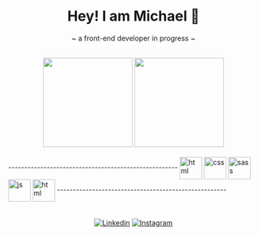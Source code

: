 <div align="center"><h1 color="4a9f8b">Hey! I am Michael 👋</h1>
  <p>~ a front-end developer in progress ~</p></div><br>


<div align="center">
  <img height="180em" src="https://github-readme-stats.vercel.app/api?username=Michl95&theme=dark&include_all_commits-        true&show_icons=true&bg_color=35,201c5d,000000&title_color=4a9f8b&text_color=4a9f8b&custom_title=My Github Stats">
  <img height="180em" src="https://github-readme-stats.vercel.app/api/top-langs/?username=Michl95&theme=dark&langs_count=10&layout=compact&bg_color=,000000,201c5d&title_color=4a9f8b&text_color=4a9f8b">
</div>
  
<div style="display: inline-block"><br>
  -----------------------------------------------------
  <img align="center" alt="html" src="https://cdn.jsdelivr.net/gh/devicons/devicon/icons/html5/html5-original.svg" width="45">
  <img align="center" alt="css" src="https://cdn.jsdelivr.net/gh/devicons/devicon/icons/css3/css3-original.svg" width="45">
  <img align="center" alt="sass" src="https://cdn.jsdelivr.net/gh/devicons/devicon/icons/sass/sass-original.svg" width="45">
  <img align="center" alt="js" src="https://cdn.jsdelivr.net/gh/devicons/devicon/icons/javascript/javascript-plain.svg" width="45">
  <img align="center" alt="html" src="https://cdn.jsdelivr.net/gh/devicons/devicon/icons/angularjs/angularjs-original.svg" width="45">
  -----------------------------------------------------
</div>
  
  <div align="center"><br><br>
    <a href='https://www.linkedin.com/in/michael-armesto-b06346232/' target="_blank"><img alt='Linkedin' src='https://img.shields.io/badge/Linkedin-100000?style=for-the-badge&logo=Linkedin&logoColor=4a9f8b&labelColor=black&color=black'/></a>
    <a href='https://www.instagram.com/13michl/' target="_blank"><img alt='Instagram' src='https://img.shields.io/badge/Instagram-100000?style=for-the-badge&logo=Instagram&logoColor=4a9f8b&labelColor=black&color=black'/></a>
    
    
    
    
  </div>

